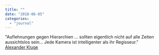 ```yaml
---
title: ""
date: "2018-06-05"
categories: 
  - "journal"
---
```


"Auflehnungen gegen Hierarchien ... sollten eigentlich nicht auf alle Zeiten aussichtslos sein... Jede Kamera ist intelligenter als ihr Regisseur." [Alexander Kluge](http://pca.st/episode/bc489a81-4704-4304-9c32-f1f64be2fd83)
